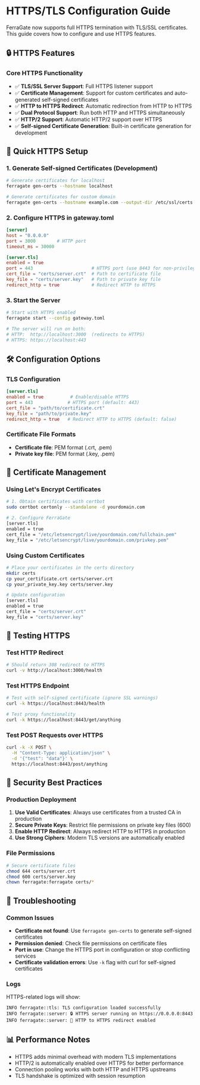 # HTTPS/TLS Configuration Guide

FerraGate now supports full HTTPS termination with TLS/SSL certificates. This guide covers how to configure and use HTTPS features.

## 🔒 HTTPS Features

### Core HTTPS Functionality
- ✅ **TLS/SSL Server Support**: Full HTTPS listener support
- ✅ **Certificate Management**: Support for custom certificates and auto-generated self-signed certificates
- ✅ **HTTP to HTTPS Redirect**: Automatic redirection from HTTP to HTTPS
- ✅ **Dual Protocol Support**: Run both HTTP and HTTPS simultaneously
- ✅ **HTTP/2 Support**: Automatic HTTP/2 support over HTTPS
- ✅ **Self-signed Certificate Generation**: Built-in certificate generation for development

## 🚀 Quick HTTPS Setup

### 1. Generate Self-signed Certificates (Development)
```bash
# Generate certificates for localhost
ferragate gen-certs --hostname localhost

# Generate certificates for custom domain
ferragate gen-certs --hostname example.com --output-dir /etc/ssl/certs
```

### 2. Configure HTTPS in gateway.toml
```toml
[server]
host = "0.0.0.0"
port = 3000        # HTTP port
timeout_ms = 30000

[server.tls]
enabled = true
port = 443                      # HTTPS port (use 8443 for non-privileged)
cert_file = "certs/server.crt"  # Path to certificate file
key_file = "certs/server.key"   # Path to private key file
redirect_http = true            # Redirect HTTP to HTTPS
```

### 3. Start the Server
```bash
# Start with HTTPS enabled
ferragate start --config gateway.toml

# The server will run on both:
# HTTP:  http://localhost:3000  (redirects to HTTPS)
# HTTPS: https://localhost:443
```

## 🛠️ Configuration Options

### TLS Configuration
```toml
[server.tls]
enabled = true          # Enable/disable HTTPS
port = 443             # HTTPS port (default: 443)
cert_file = "path/to/certificate.crt"
key_file = "path/to/private.key"
redirect_http = true   # Redirect HTTP to HTTPS (default: false)
```

### Certificate File Formats
- **Certificate file**: PEM format (.crt, .pem)
- **Private key file**: PEM format (.key, .pem)

## 🔧 Certificate Management

### Using Let's Encrypt Certificates
```bash
# 1. Obtain certificates with certbot
sudo certbot certonly --standalone -d yourdomain.com

# 2. Configure FerraGate
[server.tls]
enabled = true
cert_file = "/etc/letsencrypt/live/yourdomain.com/fullchain.pem"
key_file = "/etc/letsencrypt/live/yourdomain.com/privkey.pem"
```

### Using Custom Certificates
```bash
# Place your certificates in the certs directory
mkdir certs
cp your_certificate.crt certs/server.crt
cp your_private_key.key certs/server.key

# Update configuration
[server.tls]
enabled = true
cert_file = "certs/server.crt"
key_file = "certs/server.key"
```

## 🧪 Testing HTTPS

### Test HTTP Redirect
```bash
# Should return 308 redirect to HTTPS
curl -v http://localhost:3000/health
```

### Test HTTPS Endpoint
```bash
# Test with self-signed certificate (ignore SSL warnings)
curl -k https://localhost:8443/health

# Test proxy functionality
curl -k https://localhost:8443/get/anything
```

### Test POST Requests over HTTPS
```bash
curl -k -X POST \
  -H "Content-Type: application/json" \
  -d '{"test": "data"}' \
  https://localhost:8443/post/anything
```

## 🔐 Security Best Practices

### Production Deployment
1. **Use Valid Certificates**: Always use certificates from a trusted CA in production
2. **Secure Private Keys**: Restrict file permissions on private key files (600)
3. **Enable HTTP Redirect**: Always redirect HTTP to HTTPS in production
4. **Use Strong Ciphers**: Modern TLS versions are automatically enabled

### File Permissions
```bash
# Secure certificate files
chmod 644 certs/server.crt
chmod 600 certs/server.key
chown ferragate:ferragate certs/*
```

## 🐛 Troubleshooting

### Common Issues
- **Certificate not found**: Use `ferragate gen-certs` to generate self-signed certificates
- **Permission denied**: Check file permissions on certificate files
- **Port in use**: Change the HTTPS port in configuration or stop conflicting services
- **Certificate validation errors**: Use `-k` flag with curl for self-signed certificates

### Logs
HTTPS-related logs will show:
```
INFO ferragate::tls: TLS configuration loaded successfully
INFO ferragate::server: 🔒 HTTPS server running on https://0.0.0.0:8443
INFO ferragate::server: 🔀 HTTP to HTTPS redirect enabled
```

## 📊 Performance Notes

- HTTPS adds minimal overhead with modern TLS implementations
- HTTP/2 is automatically enabled over HTTPS for better performance
- Connection pooling works with both HTTP and HTTPS upstreams
- TLS handshake is optimized with session resumption
